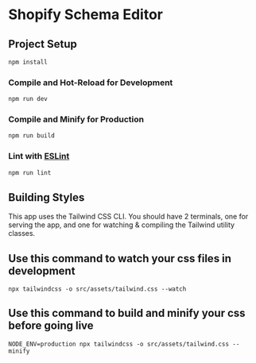 # Shopify Schema Editor

## Project Setup

```sh
npm install
```

### Compile and Hot-Reload for Development

```sh
npm run dev
```

### Compile and Minify for Production

```sh
npm run build
```

### Lint with [ESLint](https://eslint.org/)

```sh
npm run lint
```
## Building Styles

This app uses the Tailwind CSS CLI. You should have 2 terminals, one for serving the app, and one for watching & compiling the Tailwind utility classes.

## Use this command to watch your css files in development
`npx tailwindcss -o src/assets/tailwind.css --watch`

## Use this command to build and minify your css before going live
`NODE_ENV=production npx tailwindcss -o src/assets/tailwind.css --minify`
